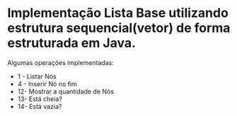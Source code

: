 # Implementação Lista Base utilizando estrutura sequencial(vetor) de forma estruturada em Java.
Algumas operações implementadas:<br>
- 1 - Listar Nós<br>
- 4 - Inserir Nó no fim<br>
- 12- Mostrar a quantidade de Nós<br>
- 13- Está cheia?<br>
- 14- Está vazia?<br>
            